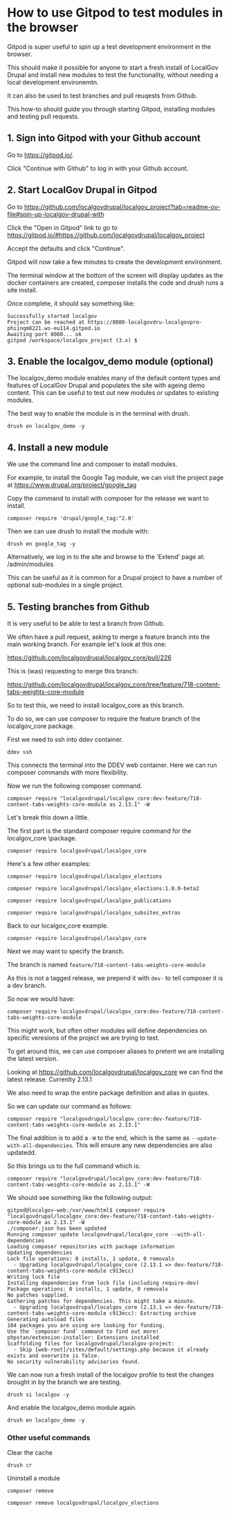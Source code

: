 # How to use Gitpod to test modules in the browser

Gitpod is super useful to spin up a test development environment in the browser.

This should make it possible for anyone to start a fresh install of LocalGov
Drupal and install new modules to test the functionality, without needing a
local development environemtn.

It can also be used to test branches and pull reuqests from Github.

This how-to should guide you through starting Gitpod, installing modules and
testing pull requests.

## 1. Sign into Gitpod with your Github account

Go to https://gitpod.io/.

Click "Continue with Github" to log in with your Github account.

## 2. Start LocalGov Drupal in Gitpod

Go to https://github.com/localgovdrupal/localgov_project?tab=readme-ov-file#spin-up-localgov-drupal-with

Click the "Open in Gitpod" link to go to https://gitpod.io/#https://github.com/localgovdrupal/localgov_project

Accept the defaults and click "Continue".

Gitpod will now take a few minutes to create the development environment.

The terminal window at the bottom of the screen will display updates as the
docker containers are created, composer installs the code and drush runs a site
install.

Once complete, it should say something like:

```
Successfully started localgov
Project can be reached at https://8080-localgovdru-localgovpro-phiinqm8221.ws-eu114.gitpod.io
Awaiting port 8080... ok
gitpod /workspace/localgov_project (3.x) $
```

## 3. Enable the localgov_demo module (optional)

The localgov_demo module enables many of the default content types and features
of LocalGov Drupal and populates the site with ageing demo content. This can
be useful to test out new modules or updates to existing modules.

The best way to enable the module is in the terminal with drush.

```
drush en localgov_demo -y
```

## 4. Install a new module

We use the command line and composer to install modules.

For example, to install the Google Tag module, we can visit the project page at
https://www.drupal.org/project/google_tag

Copy the command to install with composer for the release we want to install.

```
composer require 'drupal/google_tag:^2.0'
```
Then we can use drush to install the module with:

```
drush en google_tag -y
```

Alternatively, we log in to the site and browse to the 'Extend' page at:
/admin/modules

This can be useful as it is common for a Drupal project to have a number of
optional sub-modules in a single project.

## 5. Testing branches from Github

It is very useful to be able to test a branch from Github.

We often have a pull request, asking to merge a feature branch into the main
working branch. For example let's look at this one:

https://github.com/localgovdrupal/localgov_core/pull/226

This is (was) requesting to merge this branch:

https://github.com/localgovdrupal/localgov_core/tree/feature/718-content-tabs-weights-core-module

So to test this, we need to install localgov_core as this branch.

To do so, we can use composer to require the feature branch of the localgov_core
package.

First we need to ssh into ddev container.

```
ddev ssh
```

This connects the terminal into the DDEV web container. Here we can run composer
commands with more flexibility.

Now we run the following composer command.


```
composer require "localgovdrupal/localgov_core:dev-feature/718-content-tabs-weights-core-module as 2.13.1" -W
```

Let's break this down a little.

The first part is the standard composer require command for the localgov_core
\package.

```
composer require localgovdrupal/localgov_core
```
Here's a few other examples:

```
composer require localgovdrupal/localgov_elections
```

```
composer require localgovdrupal/localgov_elections:1.0.0-beta2
```

```
composer require localgovdrupal/localgov_publications
```

```
composer require localgovdrupal/localgov_subsites_extras
```
Back to our localgov_core example.

```
composer require localgovdrupal/localgov_core
```
Next we may want to specify the branch.

The branch is named `feature/718-content-tabs-weights-core-module`

As this is not a tagged release, we prepend it with `dev-` to tell composer it
is a dev branch.

So now we would have:

```
composer require localgovdrupal/localgov_core:dev-feature/718-content-tabs-weights-core-module
```

This might work, but often other modules will define dependencies on specific
veresions of the project we are trying to test.

To get around this, we can use composer aliases to pretent we are installing the
latest version.

Looking at https://github.com/localgovdrupal/localgov_core we can find the
latest release. Currenlty 2.13.1


We also need to wrap the entire package definition and alias in quotes.

So we can update our command as follows:

```
composer require "localgovdrupal/localgov_core:dev-feature/718-content-tabs-weights-core-module as 2.13.1"
```

The final addition is to add a `-W` to the end, which is the same as
`--update-with-all-dependencies`. This will ensure any new dependencies are
also updatedd.

So this brings us to the full command which is:

```
composer require "localgovdrupal/localgov_core:dev-feature/718-content-tabs-weights-core-module as 2.13.1" -W
```

We should see something like the following output:

```
gitpod@localgov-web:/var/www/html$ composer require "localgovdrupal/localgov_core:dev-feature/718-content-tabs-weights-core-module as 2.13.1" -W
./composer.json has been updated
Running composer update localgovdrupal/localgov_core --with-all-dependencies
Loading composer repositories with package information
Updating dependencies
Lock file operations: 0 installs, 1 update, 0 removals
  - Upgrading localgovdrupal/localgov_core (2.13.1 => dev-feature/718-content-tabs-weights-core-module c913ecc)
Writing lock file
Installing dependencies from lock file (including require-dev)
Package operations: 0 installs, 1 update, 0 removals
No patches supplied.
Gathering patches for dependencies. This might take a minute.
  - Upgrading localgovdrupal/localgov_core (2.13.1 => dev-feature/718-content-tabs-weights-core-module c913ecc): Extracting archive
Generating autoload files
104 packages you are using are looking for funding.
Use the `composer fund` command to find out more!
phpstan/extension-installer: Extensions installed
Scaffolding files for localgovdrupal/localgov-project:
  - Skip [web-root]/sites/default/settings.php because it already exists and overwrite is false.
No security vulnerability advisories found.
```

We can now run a fresh install of the localgov profile to test the changes
brought in by the branch we are testing.

```
drush si localgov -y
```

And enable the localgov_demo module again.

```
drush en localgov_demo -y
```

### Other useful commands

Clear the cache

```
drush cr
```

Uninstall a module

```
composer remove
```

```
composer remove localgovdrupal/localgov_elections
```

